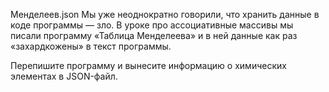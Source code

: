 Менделеев.json
Мы уже неоднократно говорили, что хранить данные в коде программы — зло. В уроке про ассоциативные массивы мы писали программу «Таблица Менделеева» и в ней данные как раз «захардкожены» в текст программы.

Перепишите программу и вынесите информацию о химических элементах в JSON-файл.